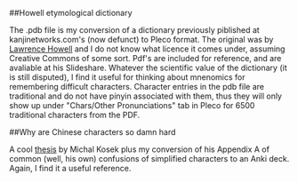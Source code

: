 
##Howell etymological dictionary

The .pdb file is my conversion of a dictionary previously piblished at kanjinetworks.com's (now defunct) to Pleco format. The original was by [Lawrence Howell](https://www.slideshare.net/KanjiNetworks "Slideshare") and I do not know what licence it comes under, assuming Creative Commons of some sort. Pdf's are included for reference, and are avaliable at his Slideshare. Whatever the scientific value of the dictionary (it is still disputed), I find it useful for thinking about mnenomics for remembering difficult characters. Character entries in the pdb file are traditional and do not have pinyin associated with them, thus they will only show up under "Chars/Other Pronunciations" tab in Pleco for 6500 traditional characters from the PDF.

##Why are Chinese characters so damn hard

A cool [thesis](http://urn.nb.no/URN:NBN:no-58021) by Michal Kosek plus my conversion of his Appendix A of common (well, his own) confusions of simplified characters to an Anki deck. Again, I find it a useful reference.
